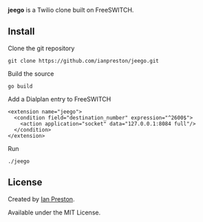 **jeego** is a Twilio clone built on FreeSWITCH.

## Install

Clone the git repository

    git clone https://github.com/ianpreston/jeego.git

Build the source

    go build

Add a Dialplan entry to FreeSWITCH

    <extension name="jeego">
      <condition field="destination_number" expression="^2600$">
        <action application="socket" data="127.0.0.1:8084 full"/>
      </condition>
    </extension>

Run

	./jeego

## License

Created by [Ian Preston](https://ian-preston.com).

Available under the MIT License.